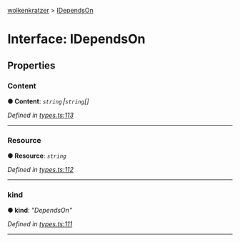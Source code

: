 [wolkenkratzer](../README.md) > [IDependsOn](../interfaces/idependson.md)



# Interface: IDependsOn


## Properties
<a id="content"></a>

###  Content

**●  Content**:  *`string`⎮`string`[]* 

*Defined in [types.ts:113](https://github.com/arminhammer/wolkenkratzer/blob/1983ee3/src/types.ts#L113)*





___

<a id="resource"></a>

###  Resource

**●  Resource**:  *`string`* 

*Defined in [types.ts:112](https://github.com/arminhammer/wolkenkratzer/blob/1983ee3/src/types.ts#L112)*





___

<a id="kind"></a>

###  kind

**●  kind**:  *"DependsOn"* 

*Defined in [types.ts:111](https://github.com/arminhammer/wolkenkratzer/blob/1983ee3/src/types.ts#L111)*





___


